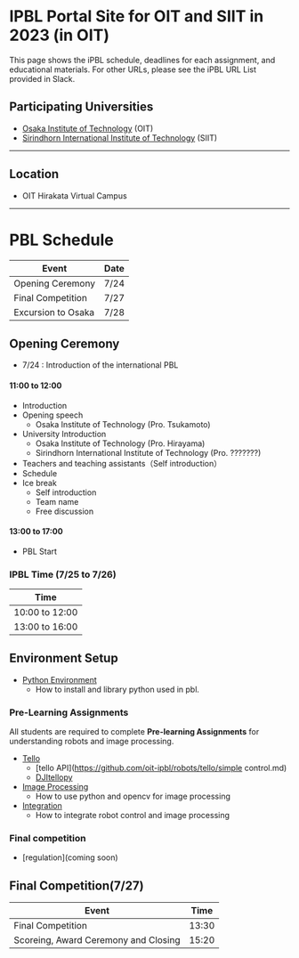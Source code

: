 #  IPBL Portal Site for OIT and SIIT in 2023 (in OIT)

This page shows the iPBL schedule, deadlines for each assignment, and educational materials. For other URLs, please see the iPBL URL List provided in Slack.
<!-- SETUPが7/6まで，ロボと画像処理の事前課題が8/1まで，統合課題が8/20まで（メモ書きです消します）-->
## Participating Universities
- [Osaka Institute of Technology](http://www.oit.ac.jp/english/index.html) (OIT)
- [Sirindhorn International Institute of Technology](https://www.siit.tu.ac.th/) (SIIT)
---
## Location
 - OIT Hirakata Virtual Campus
---
# PBL Schedule 

|Event |Date|
|-|-|
|Opening Ceremony |7/24|
|Final Competition | 7/27|
|Excursion to Osaka| 7/28|

## Opening Ceremony
* 7/24 : Introduction of the international PBL
#### 11:00 to	12:00
- Introduction
- Opening speech
    - Osaka Institute of Technology (Pro. Tsukamoto)
- University Introduction
    - Osaka Institute of Technology (Pro. Hirayama)
    - Sirindhorn International Institute of Technology (Pro. ???????)
- Teachers and teaching assistants（Self introduction）
- Schedule 
- Ice break
  - Self introduction
  - Team name
  - Free discussion
#### 13:00 to	17:00
- PBL Start

### IPBL Time (7/25 to 7/26) 

|Time|
|-|
| 10:00  to 12:00  |
| 13:00  to 16:00  | 


## Environment Setup
- [Python Environment](https://github.com/oit-ipbl/portal/blob/main/setup/)
  - How to install and library python used in pbl.

### Pre-Learning Assignments 
All students are required to complete **Pre-learning Assignments** for understanding robots and image processing.
- [Tello](https://github.com/oit-ipbl/robots)
  - [tello API](https://github.com/oit-ipbl/robots/tello/simple control.md)
  - [DJItellopy](https://github.com/oit-ipbl/robots/blob/main/tello/DJITelloPy.md)
- [Image Processing](https://github.com/oit-ipbl/image_processing)
  - How to use python and opencv for image processing
- [Integration](https://github.com/oit-ipbl/Integration/)
  - How to integrate robot control and image processing

### Final competition 
- [regulation](coming soon)







## Final Competition(7/27) 

|Event|Time|
|-|-|
|Final Competition              |13:30|
|Scoreing, Award Ceremony and Closing      |15:20 |
